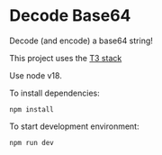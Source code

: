 # Decode Base64

Decode (and encode) a base64 string!

This project uses the [T3 stack](https://create.t3.gg/)

Use node v18.

To install dependencies:

```
npm install
```

To start development environment:

```
npm run dev
```
